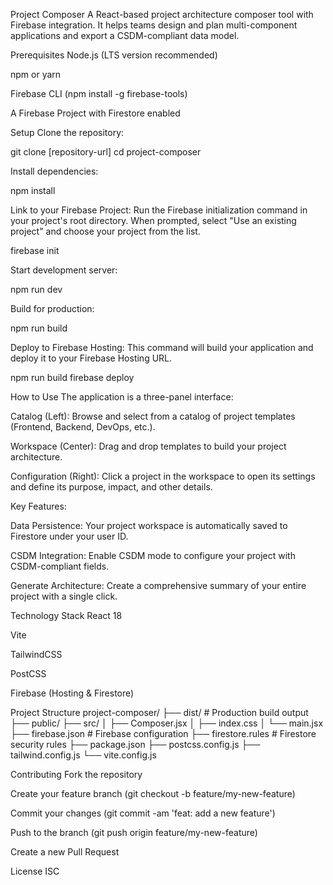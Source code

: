 Project Composer
A React-based project architecture composer tool with Firebase integration. It helps teams design and plan multi-component applications and export a CSDM-compliant data model.

Prerequisites
Node.js (LTS version recommended)

npm or yarn

Firebase CLI (npm install -g firebase-tools)

A Firebase Project with Firestore enabled

Setup
Clone the repository:

git clone [repository-url]
cd project-composer

Install dependencies:

npm install

Link to your Firebase Project:
Run the Firebase initialization command in your project's root directory. When prompted, select "Use an existing project" and choose your project from the list.

firebase init

Start development server:

npm run dev

Build for production:

npm run build

Deploy to Firebase Hosting:
This command will build your application and deploy it to your Firebase Hosting URL.

npm run build
firebase deploy

How to Use
The application is a three-panel interface:

Catalog (Left): Browse and select from a catalog of project templates (Frontend, Backend, DevOps, etc.).

Workspace (Center): Drag and drop templates to build your project architecture.

Configuration (Right): Click a project in the workspace to open its settings and define its purpose, impact, and other details.

Key Features:

Data Persistence: Your project workspace is automatically saved to Firestore under your user ID.

CSDM Integration: Enable CSDM mode to configure your project with CSDM-compliant fields.

Generate Architecture: Create a comprehensive summary of your entire project with a single click.

Technology Stack
React 18

Vite

TailwindCSS

PostCSS

Firebase (Hosting & Firestore)

Project Structure
project-composer/
├── dist/                          # Production build output
├── public/
├── src/
│   ├── Composer.jsx
│   ├── index.css
│   └── main.jsx
├── firebase.json                  # Firebase configuration
├── firestore.rules                # Firestore security rules
├── package.json
├── postcss.config.js
├── tailwind.config.js
└── vite.config.js

Contributing
Fork the repository

Create your feature branch (git checkout -b feature/my-new-feature)

Commit your changes (git commit -am 'feat: add a new feature')

Push to the branch (git push origin feature/my-new-feature)

Create a new Pull Request

License
ISC
